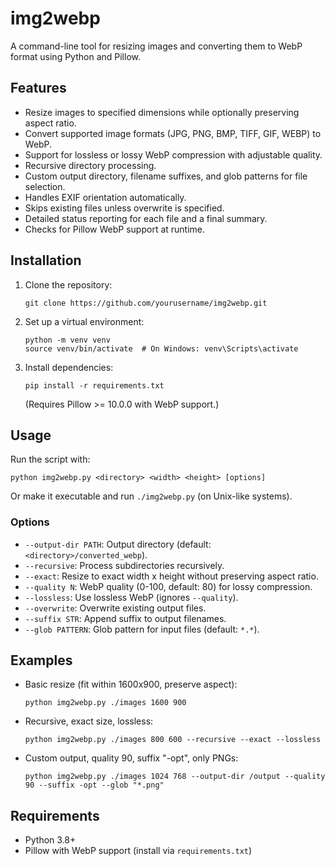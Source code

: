 # img2webp

A command-line tool for resizing images and converting them to WebP format using Python and Pillow.

## Features
- Resize images to specified dimensions while optionally preserving aspect ratio.
- Convert supported image formats (JPG, PNG, BMP, TIFF, GIF, WEBP) to WebP.
- Support for lossless or lossy WebP compression with adjustable quality.
- Recursive directory processing.
- Custom output directory, filename suffixes, and glob patterns for file selection.
- Handles EXIF orientation automatically.
- Skips existing files unless overwrite is specified.
- Detailed status reporting for each file and a final summary.
- Checks for Pillow WebP support at runtime.

## Installation
1. Clone the repository:
   ```
   git clone https://github.com/yourusername/img2webp.git
   ```
2. Set up a virtual environment:
   ```
   python -m venv venv
   source venv/bin/activate  # On Windows: venv\Scripts\activate
   ```
3. Install dependencies:
   ```
   pip install -r requirements.txt
   ```
   (Requires Pillow >= 10.0.0 with WebP support.)

## Usage
Run the script with:
```
python img2webp.py <directory> <width> <height> [options]
```
Or make it executable and run `./img2webp.py` (on Unix-like systems).

### Options
- `--output-dir PATH`: Output directory (default: `<directory>/converted_webp`).
- `--recursive`: Process subdirectories recursively.
- `--exact`: Resize to exact width x height without preserving aspect ratio.
- `--quality N`: WebP quality (0-100, default: 80) for lossy compression.
- `--lossless`: Use lossless WebP (ignores `--quality`).
- `--overwrite`: Overwrite existing output files.
- `--suffix STR`: Append suffix to output filenames.
- `--glob PATTERN`: Glob pattern for input files (default: `*.*`).

## Examples
- Basic resize (fit within 1600x900, preserve aspect):
  ```
  python img2webp.py ./images 1600 900
  ```
- Recursive, exact size, lossless:
  ```
  python img2webp.py ./images 800 600 --recursive --exact --lossless
  ```
- Custom output, quality 90, suffix "-opt", only PNGs:
  ```
  python img2webp.py ./images 1024 768 --output-dir /output --quality 90 --suffix -opt --glob "*.png"
  ```

## Requirements
- Python 3.8+
- Pillow with WebP support (install via `requirements.txt`)